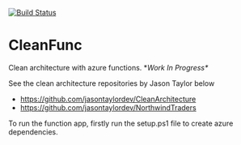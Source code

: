 [![Build Status](https://dev.azure.com/swilkodev/cleanarch/_apis/build/status/swilkodev.CleanFunc?branchName=master)](https://dev.azure.com/swilkodev/cleanarch/_build/latest?definitionId=1&branchName=master)

# CleanFunc
Clean architecture with azure functions. \**Work In Progress\**

See the clean architecture repositories by Jason Taylor below
 - https://github.com/jasontaylordev/CleanArchitecture
 - https://github.com/jasontaylordev/NorthwindTraders

To run the function app, firstly run the setup.ps1 file to create azure dependencies.
